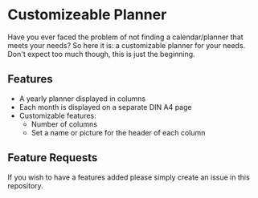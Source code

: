 # Customizeable Planner

Have you ever faced the problem of not finding a calendar/planner that meets your needs? So here it is: a customizable planner for your needs. Don't expect too much though, this is just the beginning.

## Features

- A yearly planner displayed in columns
- Each month is displayed on a separate DIN A4 page
- Customizable features:
  - Number of columns
  - Set a name or picture for the header of each column

## Feature Requests

If you wish to have a features added please simply create an issue in this repository.
